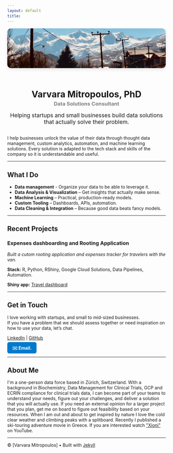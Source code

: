 ```yaml
---
layout: default
title: 
---
```


<!-- 🔥 Hero Header Section -->
<div style="text-align: center; margin-bottom: 2rem;">
  <img src="assets/banner.jpg" alt="Banner" style="max-width: 100%; border-radius: 12px; box-shadow: 0 4px 12px rgba(0,0,0,0.1); margin-bottom: 1.5rem;">
  
  <h1 style="margin-bottom: 0.2rem;">Varvara Mitropoulos, PhD</h1>
  <h3 style="color: gray; margin-top: 0;">Data Solutions Consultant</h3>

  <p style="max-width: 600px; margin: 1rem auto; font-size: 1.1rem;">
    Helping startups and small businesses build data solutions that actually solve their problem.
  </p>

  </a>
</div>



I help businesses unlock the value of their data through thought data management, custom analytics, automation, and machine learning solutions.
Every solution is adapted to the tech stack and skills of the company so it is understandable and useful.

---

## What I Do

-  **Data management** - Organize your data to be able to leverage it.
-  **Data Analysis & Visualization** – Get insights that actually make sense.
-  **Machine Learning** – Practical, production-ready models.
-  **Custom Tooling** – Dashboards, APIs, automation.
-  **Data Cleaning & Integration** – Because good data beats fancy models.

---

## Recent Projects

### Expenses dashboarding and Rooting Application
*Built a cutom rooting application and expenses tracker for travelers with the van.*

**Stack:** R, Python, RShiny, Google Cloud Solutions, Data Pipelines, Automation.

**Shiny app:**  [Travel dashboard](https://varvara-mitro.shinyapps.io/TEST_VanLifeDash/)

---

## Get in Touch

I love working with startups, and small to mid-sized businesses.  
If you have a problem that we should assess together or need inspiration on how to use your data, let’s chat.

 [LinkedIn](https://linkedin.com/in/varvara-mitropoulos) | [GitHub](https://github.com/varvi)

 <a href="mailto:varvaramitropoulos@gmail.com" style="text-decoration: none; color: white; background-color: #007ACC; padding: 0.6rem 1rem; border-radius: 6px; font-weight: bold;">
    ✉️ Email.
  </a>
  
---

## About Me

I'm a one-person data force based in Zürich, Switzerland. With a background in Biochemistry, Data Management for Clinical Trials, GCP and ECRIN compliance for clinical trials data, I can become part of your teams to understand your needs, figure out your challenges, and deliver a solution that you will actually use. If you need an external opinion for a larger project that you plan, get me on board to figure out feasibility based on your resources.
When I am out and about to get inspired by nature I love the cold clear weather and climbing peaks with a splitboard.
Recently I published a ski-touring adventure movie in Greece. If you are interested watch ["Xioni"](https://youtu.be/GAzRcDvd91g) on YouTube.

---

© [Varvara Mitropoulos] • Built with [Jekyll](https://jekyllrb.com)️
